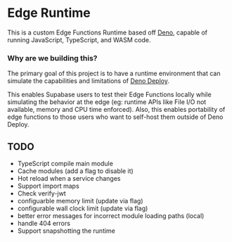 # Edge Runtime

This is a custom Edge Functions Runtime based off [Deno](https://deno.land), capable of running JavaScript, TypeScript, and WASM code.


### Why are we building this?

The primary goal of this project is to have a runtime environment that can simulate the capabilities and limitations of [Deno Deploy](https://deno.com/deploy).

This enables Supabase users to test their Edge Functions locally while simulating the behavior at the edge (eg: runtime APIs like File I/O not available, memory and CPU time enforced).
Also, this enables portability of edge functions to those users who want to self-host them outside of Deno Deploy.

## TODO

* TypeScript compile main module
* Cache modules (add a flag to disable it)
* Hot reload when a service changes
* Support import maps
* Check verify-jwt
* configuarble memory limit (update via flag)
* configurable wall clock limit (update via flag)
* better error messages for incorrect module loading paths (local)
* handle 404 errors
* Support snapshotting the runtime
